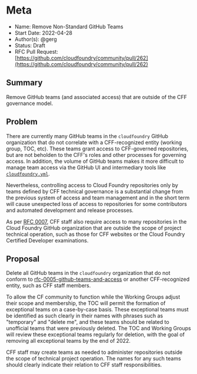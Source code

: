 # Meta
[meta]: #meta
- Name: Remove Non-Standard GitHub Teams
- Start Date: 2022-04-28
- Author(s): @gerg
- Status: Draft <!-- Acceptable values: Draft, Approved, On Hold, Superseded -->
- RFC Pull Request: [https://github.com/cloudfoundry/community/pull/262](https://github.com/cloudfoundry/community/pull/262)


## Summary

Remove GitHub teams (and associated access) that are outside of the CFF
governance model.

## Problem

There are currently many GitHub teams in the `cloudfoundry` GitHub organization
that do not correlate with a CFF-recognized entity (working group, TOC, etc).
These teams grant access to CFF-governed repositories, but are not beholden to
the CFF's roles and other processes for governing access. In addition, the
volume of GitHub teams makes it more difficult to manage team access via the
GitHub UI and intermediary tools like
[`cloudfoundry.yml`](https://github.com/cloudfoundry/community/blob/main/org/cloudfoundry.yml).

Nevertheless, controlling access to Cloud Foundry repositories only by teams defined by CFF technical governance is a substantial change from the previous system of access and team management and in the short term will cause unexpected loss of access to repositories for some contributors and automated development and release processes.

As per [RFC 0007](https://github.com/cloudfoundry/community/blob/main/toc/rfc/rfc-0007-repository-ownership.md), CFF staff also require access to many repositories in the Cloud Foundry GitHub organization that are outside the scope of project technical operation, such as those for CFF websites or the Cloud Foundry Certified Developer examinations.
## Proposal

Delete all GitHub teams in the `cloudfoundry` organization that do not conform
to
[rfc-0005-github-teams-and-access](https://github.com/cloudfoundry/community/blob/main/toc/rfc/rfc-0005-github-teams-and-access.md)
or another CFF-recognized entity, such as CFF staff members.

To allow the CF community to function while the Working Groups adjust their scope and membership, the TOC will permit the formation of exceptional teams on a case-by-case basis. These exceptional teams must be identified as such clearly in their names with phrases such as "temporary" and "delete me", and these teams should be related to unofficial teams that were previously deleted. The TOC and Working Groups will review these exceptional teams regularly for deletion, with the goal of removing all exceptional teams by the end of 2022.

CFF staff may create teams as needed to administer repositories outside the scope of technical project operation. The names for any such teams should clearly indicate their relation to CFF staff responsibilities.
